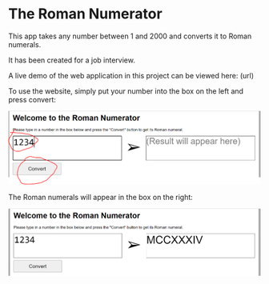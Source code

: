 # The Roman Numerator

This app takes any number between 1 and 2000 and converts it to Roman numerals.

It has been created for a job interview.

A live demo of the web application in this project can be viewed here: (url)

To use the website, simply put your number into the box on the left and press convert:

![Put your number in the left box and press convert](https://github.com/jonnymiles/NumberPresenter/blob/main/screen1.png)

The Roman numerals will appear in the box on the right:

![Roman numerals will be displayed in the box on the right](https://github.com/jonnymiles/NumberPresenter/blob/main/screen2.png)